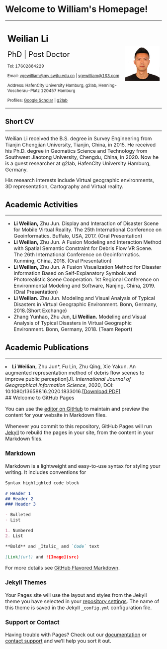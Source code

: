 # Welcome to William's Homepage!
<table border="0">
  <tr>
    <td width="75%">
      <h1><font color=black>Weilian Li</font></h1>
      <p><font size=5>PhD | Post Doctor</font></p>
      <p><font size=2>Tel: 17602884229</font></p>
      <p><font size=2>Email: <a href="mailto:vgewilliam@my.swjtu.edu.cn">vgewilliam@my.swjtu.edu.cn</a> | <a href="mailto:vgewilliam@163.com">vgewilliam@163.com</a></font></p>
      <p><font size=2>Address: HafenCity University Hamburg, g2lab, Henning-Voscherau-Platz 120457 Hamburg</font></p>
      <p><font size=2>Profiles: <a href="https://scholar.google.com/citations?user=9nRqNbMAAAAJ&hl=zh-CN">Google Scholar</a> | <a href="http://www.geomatik-          hamburg.de/g2lab/li.html">g2lab</a></font></p>
    </td>
    <td width="25%">
      <img src="/大头照.jpg" width="100%"> 
    </td>
  </tr>
</table>

<h2><font color=black>Short CV</font></h2>
<hr size=50 color="red"/>
<p><font size=3>Weilian Li received the B.S. degree in Survey Engineering from Tianjin Chengjian University, Tianjin, China, in 2015. He received his Ph.D. degree in Geomatics Science and Technology from Southwest Jiaotong University, Chengdu, China, in 2020. Now he is a guest researcher at g2lab, HafenCity University Hamburg, Germany.
<p><font size=3>His research interests include Virtual geographic environments, 3D representation, Cartography and Virtual reality.</font></p>
 
<h2><font color=black>Academic Activities</font></h2>
<hr size=50 color="red"/>
 <ul>
  <li><font size=3><strong>Li Weilian,</strong> Zhu Jun. Display and Interaction of Disaster Scene for Mobile Virtual Reality. The 25th International Conference on Geoinformatics. Buffalo, USA, 2017. (Oral Presentation)</font></li>
  <li><font size=3><strong>Li Weilian,</strong> Zhu Jun. A Fusion Modeling and Interaction Method with Spatial Semantic Constraint for Debris Flow VR Scene. The 26th International Conference on Geoinformatics. Kunming, China, 2018. (Oral Presentation)</font></li>
  <li><font size=3><strong>Li Weilian,</strong> Zhu Jun. A Fusion Visualization Method for Disaster Information Based on Self-Explanatory Symbols and Photorealistic Scene Cooperation. 1st Regional Conference on Environmental Modeling and Software, Nanjing, China, 2019. (Oral Presentation)</font></li>
   <li><font size=3><strong>Li Weilian.</strong> Zhu Jun. Modeling and Visual Analysis of Typical Disasters in Virtual Geographic Environment. Bonn, Germany, 2018.(Short Exchange)</font></li>
   <li><font size=3>Zhang Yunhao, Zhu Jun, <strong>Li Weilian.</strong> Modeling and Visual Analysis of Typical Disasters in Virtual Geographic Environment. Bonn, Germany, 2018. (Team Report)</font></li>
</ul>
  
<h2><font color=black>Academic Publications</font></h2>
<hr size=50 color="red"/>
  <li><font size=3><strong>Li Weilian,</strong> Zhu Jun*, Fu Lin, Zhu Qing, Xie Yakun. An augmented representation method of debris flow scenes to improve public perception[J]. <i>International Journal of Geographical Information Science</i>, 2020, DOI: 10.1080/13658816.2020.1833016.<a href="https://www.tandfonline.com/doi/full/10.1080/13658816.2020.1833016">[Download PDF]</a></font></li>
  ## Welcome to GitHub Pages

You can use the [editor on GitHub](https://github.com/vgewilliam/vgewilliam.github.io/edit/main/README.md) to maintain and preview the content for your website in Markdown files.

Whenever you commit to this repository, GitHub Pages will run [Jekyll](https://jekyllrb.com/) to rebuild the pages in your site, from the content in your Markdown files.

### Markdown

Markdown is a lightweight and easy-to-use syntax for styling your writing. It includes conventions for

```markdown
Syntax highlighted code block

# Header 1
## Header 2
### Header 3

- Bulleted
- List

1. Numbered
2. List

**Bold** and _Italic_ and `Code` text

[Link](url) and ![Image](src)
```

For more details see [GitHub Flavored Markdown](https://guides.github.com/features/mastering-markdown/).

### Jekyll Themes

Your Pages site will use the layout and styles from the Jekyll theme you have selected in your [repository settings](https://github.com/vgewilliam/vgewilliam.github.io/settings/pages). The name of this theme is saved in the Jekyll `_config.yml` configuration file.

### Support or Contact

Having trouble with Pages? Check out our [documentation](https://docs.github.com/categories/github-pages-basics/) or [contact support](https://support.github.com/contact) and we’ll help you sort it out.
